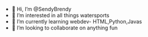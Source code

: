- 👋 Hi, I’m @SendyBrendy
- 👀 I’m interested in all things watersports
- 🌱 I’m currently learning webdev- HTML,Python,Javas
- 💞️ I’m looking to collaborate on anything fun
<!---
SendyBrendy/SendyBrendy is a ✨ special ✨ repository because its `README.md` (this file) appears on your GitHub profile.
You can click the Preview link to take a look at your changes.
--->
